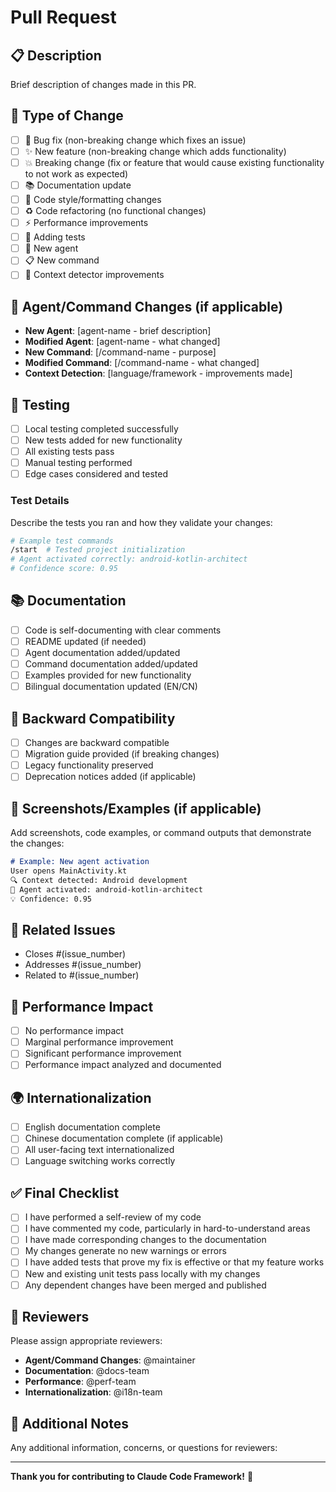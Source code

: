 # Pull Request

## 📋 Description
Brief description of changes made in this PR.

## 🔄 Type of Change
- [ ] 🐛 Bug fix (non-breaking change which fixes an issue)
- [ ] ✨ New feature (non-breaking change which adds functionality)
- [ ] 💥 Breaking change (fix or feature that would cause existing functionality to not work as expected)
- [ ] 📚 Documentation update
- [ ] 🎨 Code style/formatting changes
- [ ] ♻️ Code refactoring (no functional changes)
- [ ] ⚡ Performance improvements
- [ ] 🧪 Adding tests
- [ ] 🤖 New agent
- [ ] 📋 New command
- [ ] 🧠 Context detector improvements

## 🤖 Agent/Command Changes (if applicable)
- **New Agent**: [agent-name - brief description]
- **Modified Agent**: [agent-name - what changed]
- **New Command**: [/command-name - purpose]
- **Modified Command**: [/command-name - what changed]
- **Context Detection**: [language/framework - improvements made]

## 🧪 Testing
- [ ] Local testing completed successfully
- [ ] New tests added for new functionality
- [ ] All existing tests pass
- [ ] Manual testing performed
- [ ] Edge cases considered and tested

### Test Details
Describe the tests you ran and how they validate your changes:

```bash
# Example test commands
/start  # Tested project initialization
# Agent activated correctly: android-kotlin-architect
# Confidence score: 0.95
```

## 📚 Documentation
- [ ] Code is self-documenting with clear comments
- [ ] README updated (if needed)
- [ ] Agent documentation added/updated
- [ ] Command documentation added/updated
- [ ] Examples provided for new functionality
- [ ] Bilingual documentation updated (EN/CN)

## 🔄 Backward Compatibility
- [ ] Changes are backward compatible
- [ ] Migration guide provided (if breaking changes)
- [ ] Legacy functionality preserved
- [ ] Deprecation notices added (if applicable)

## 📸 Screenshots/Examples (if applicable)
Add screenshots, code examples, or command outputs that demonstrate the changes:

```markdown
# Example: New agent activation
User opens MainActivity.kt
🔍 Context detected: Android development
🤖 Agent activated: android-kotlin-architect
💡 Confidence: 0.95
```

## 🔗 Related Issues
- Closes #(issue_number)
- Addresses #(issue_number)
- Related to #(issue_number)

## 🚀 Performance Impact
- [ ] No performance impact
- [ ] Marginal performance improvement
- [ ] Significant performance improvement
- [ ] Performance impact analyzed and documented

## 🌍 Internationalization
- [ ] English documentation complete
- [ ] Chinese documentation complete (if applicable)
- [ ] All user-facing text internationalized
- [ ] Language switching works correctly

## ✅ Final Checklist
- [ ] I have performed a self-review of my code
- [ ] I have commented my code, particularly in hard-to-understand areas
- [ ] I have made corresponding changes to the documentation
- [ ] My changes generate no new warnings or errors
- [ ] I have added tests that prove my fix is effective or that my feature works
- [ ] New and existing unit tests pass locally with my changes
- [ ] Any dependent changes have been merged and published

## 👀 Reviewers
Please assign appropriate reviewers:
- **Agent/Command Changes**: @maintainer
- **Documentation**: @docs-team
- **Performance**: @perf-team
- **Internationalization**: @i18n-team

## 💬 Additional Notes
Any additional information, concerns, or questions for reviewers:

---

**Thank you for contributing to Claude Code Framework!** 🙏